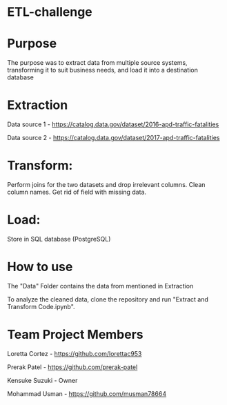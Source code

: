 # ETL-challenge
# Purpose
The purpose was to extract data from multiple source systems, transforming it to suit business needs, and load it into a destination database 

# Extraction
Data source 1 - https://catalog.data.gov/dataset/2016-apd-traffic-fatalities 

Data source 2 - https://catalog.data.gov/dataset/2017-apd-traffic-fatalities

# Transform:
Perform joins for the two datasets and drop irrelevant columns. Clean column names. Get rid of field with missing data.

# Load:
Store in SQL database (PostgreSQL)

# How to use 
The "Data" Folder contains the data from mentioned in Extraction

To analyze the cleaned data, clone the repository and run "Extract and Transform Code.ipynb". 

# Team Project Members
Loretta Cortez - https://github.com/lorettac953

Prerak Patel - https://github.com/prerak-patel

Kensuke Suzuki - Owner

Mohammad Usman - https://github.com/musman78664



